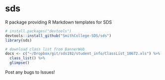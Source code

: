 sds
================

R package providing R Markdown templates for SDS

``` r
# install.packages("devtools")
devtools::install_github("SmithCollege-SDS/sds")
library(sds)

# download class list from BannerWeb
docs <- c("~/Dropbox/git/sds192/student_info/ClassList_10672.xls") %>%
  class_list() %>%
  glimpse()
```

Post any bugs to Issues!
